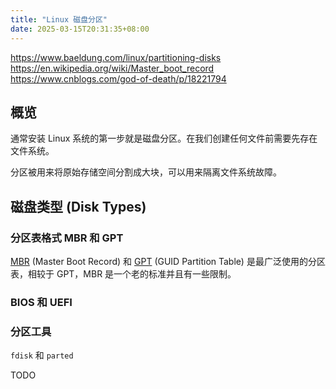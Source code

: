 ```yaml
---
title: "Linux 磁盘分区"
date: 2025-03-15T20:31:35+08:00
---
```


https://www.baeldung.com/linux/partitioning-disks
https://en.wikipedia.org/wiki/Master_boot_record
https://www.cnblogs.com/god-of-death/p/18221794

## 概览

通常安装 Linux 系统的第一步就是磁盘分区。在我们创建任何文件前需要先存在文件系统。

分区被用来将原始存储空间分割成大块，可以用来隔离文件系统故障。

## 磁盘类型 (Disk Types)



### 分区表格式 MBR 和 GPT

[MBR](https://en.wikipedia.org/wiki/Master_boot_record) (Master Boot Record) 和 [GPT](https://en.wikipedia.org/wiki/GUID_Partition_Table) (GUID Partition Table) 是最广泛使用的分区表，相较于 GPT，MBR 是一个老的标准并且有一些限制。

### BIOS 和 UEFI

### 分区工具

`fdisk` 和 `parted`

TODO